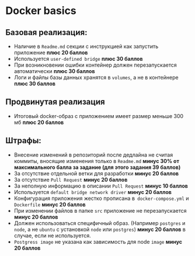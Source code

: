 # Docker basics

## Базовая реализация:
* Наличие в `Readme.md` секции с инструкцией как запустить приложение **плюс 20 баллов**
* Используется `user-defined bridge` **плюс 30 баллов**
* При возникновении ошибки контейнер должен перезапускается автоматически **плюс 30 баллов**
* Логи и файлы базы данных хранятся в `volumes`, а не в контейнере **плюс 30 баллов**

## Продвинутая реализация
* Итоговый docker-образ с приложением имеет размер меньше 300 мб **плюс 20 баллов**

## Штрафы:
* Внесение изменений в репозиторий после дедлайна не считая коммиты, вносящие изменения только в `Readme.md` **минус 30% от максимального балла за задание (для этого задания 39 баллов)**
* За отсутствие отдельной ветки для разработки **минус 20 баллов**
* За отсутствие `Pull Request` **минус 20 баллов**
* За неполную информацию в описании `Pull Request` **минус 10 баллов**
* Используется `default bridge network driver` **минус 20 баллов**
* Конфигурация приложения жестко прописана в` docker-compose.yml` и `Dockerfile` **минус 20 баллов**
* При изменении файлов в папке `src` приложение не перезапускается **минус 20 баллов**
* Должен использоваться специфичный образ. (Например `postgres` и `node`, а не `ubuntu` с установкой `node` или `postgres`) **минус 20 баллов** в случае, если не используется.
* `Postgress image` не указана как зависимость для node `image` **минус 20 баллов**
